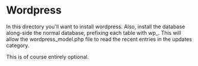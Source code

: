 Wordpress
=

In this directory you'll want to install wordpress. Also, install the database
along-side the normal database, prefixing each table with wp_. This will allow
the wordpress_model.php file to read the recent entries in the updates category.

This is of course entirely optional.

